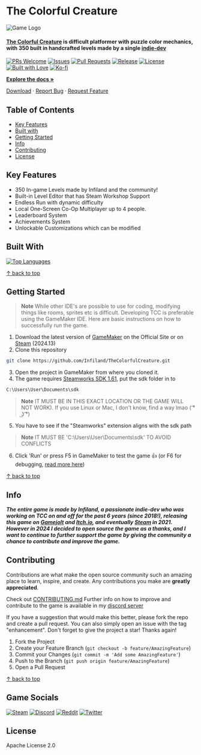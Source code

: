 # The Colorful Creature

![Game Logo](https://github.com/Sabeer-Junaid/TheColorfulCreature/assets/59570904/19ce2bb9-2dc6-420e-81e4-955dcda06642)

#### [The Colorful Creature](https://store.steampowered.com/app/1651680/The_Colorful_Creature/) is difficult platformer with puzzle color mechanics, with 350 built in handcrafted levels made by a single [indie-dev](https://www.youtube.com/@Infiland)

[![PRs Welcome](https://img.shields.io/badge/PRs-welcome-brightgreen.svg?style=for-the-badge)](http://makeapullrequest.com)
[![Issues](https://img.shields.io/github/issues/Infiland/TheColorfulCreature?style=for-the-badge)](https://github.com/Infiland/TheColorfulCreature)
[![Pull Requests](https://img.shields.io/github/issues-pr/Infiland/TheColorfulCreature?style=for-the-badge)](https://github.com/Infiland/TheColorfulCreature)
[![Release](https://img.shields.io/github/release/Infiland/TheColorfulCreature.svg?style=for-the-badge)](https://github.com/Infiland/TheColorfulCreature)
[![License](https://img.shields.io/github/license/Infiland/TheColorfulCreature?style=for-the-badge)](https://github.com/Infiland/TheColorfulCreature)
[![Built with Love](https://img.shields.io/badge/Built%20with%20❤️-Infiland-blue.svg?style=for-the-badge)](https://github.com/Infiland/TheColorfulCreature)
[![Ko-fi](https://img.shields.io/badge/Ko--fi-F16061?style=for-the-badge&logo=ko-fi&logoColor=white)](https://ko-fi.com/infiland)

[**Explore the docs »**](https://github.com/Infiland/TheColorfulCreature)

[Download](https://store.steampowered.com/app/1651680/The_Colorful_Creature/) · [Report Bug](https://github.com/Infiland/TheColorfulCreature/issues/new/choose) · [Request Feature](https://github.com/Infiland/TheColorfulCreature/issues/new/choose)

## Table of Contents

- [Key Features](#key-features)
- [Built with](#built-with)
- [Getting Started](#getting-started)
- [Info](#info)
- [Contributing](#contributing)
- [License](#license)

## Key Features

- 350 In-game Levels made by Infiland and the community!
- Built-in Level Editor that has Steam Workshop Support
- Endless Run with dynamic difficulty
- Local One-Screen Co-Op Multiplayer up to 4 people.
- Leaderboard System
- Achievements System
- Unlockable Customizations which can be modified

## Built With

[![Top Languages](https://github-readme-stats.vercel.app/api/top-langs/?username=Infiland&repo=TheColorfulCreature&layout=compact&theme=default)](https://github.com/Infiland/TheColorfulCreature)

[↑ back to top](#the-colorful-creature)

## Getting Started

> **Note**
> While other IDE's are possible to use for coding, modifying things like rooms, sprites etc is difficult. Developing TCC is preferable using the GameMaker IDE. Here are basic instructions on how to successfully run the game.

1. Download the latest version of [GameMaker](https://gamemaker.io/en/download) on the Official Site or on [Steam](https://store.steampowered.com/app/1670460/GameMaker/) (2024.13)
2. Clone this repository

```sh
git clone https://github.com/Infiland/TheColorfulCreature.git
```

3. Open the project in GameMaker from where you cloned it.
4. The game requires [Steamworks SDK 1.61](https://partner.steamgames.com/?goto=%2Fdownloads%2Flist), put the sdk folder in to

```bash
C:\Users\User\Documents\sdk
```

> **Note**
> IT MUST BE IN THIS EXACT LOCATION OR THE GAME WILL NOT WORK). If you use Linux or Mac, I don't know, find a way lmao ( ͡° ͜ʖ ͡°)

5. You have to see if the "Steamworks" extension aligns with the sdk path
> **Note**
> IT MUST BE 'C:\Users\User\Documents\sdk' TO AVOID CONFLICTS 

6. Click 'Run' or press F5 in GameMaker to test the game 👍 (or F6 for debugging, [read more here](https://gamemaker.io/en/tutorials/debugger))

[↑ back to top](#the-colorful-creature)

## Info

**_The entire game is made by Infiland, a passionate indie-dev who was working on TCC on and off for the past 6 years (since 2018!), releasing this game on [Gamejolt](https://gamejolt.com/games/TCC/369194) and [Itch.io](https://infiland.itch.io/the-colorful-creature), and eventually [Steam](https://store.steampowered.com/app/1651680/The_Colorful_Creature/) in 2021. However in 2024 I decided to open source the game as a thanks, and I want to continue to further support the game by giving the community a chance to contribute and improve the game._**

## Contributing

Contributions are what make the open source community such an amazing place to learn, inspire, and create. Any contributions you make are **greatly appreciated**.

Check out [CONTRIBUTING.md](https://github.com/Infiland/TheColorfulCreature/blob/main/CONTRIBUTING.md) Further info on how to improve and contribute to the game is available in my [discord server](https://discord.com/invite/SSz5THd)

If you have a suggestion that would make this better, please fork the repo and create a pull request. You can also simply open an issue with the tag "enhancement".
Don't forget to give the project a star! Thanks again!

1. Fork the Project
2. Create your Feature Branch (`git checkout -b feature/AmazingFeature`)
3. Commit your Changes (`git commit -m 'Add some AmazingFeature'`)
4. Push to the Branch (`git push origin feature/AmazingFeature`)
5. Open a Pull Request

[↑ back to top](#the-colorful-creature)

## Game Socials

[![Steam](https://img.shields.io/badge/Steam-011239?style=for-the-badge&logo=steam&logoColor=white)](https://store.steampowered.com/app/1651680/The_Colorful_Creature/)
[![Discord](https://img.shields.io/badge/Discord-5865F2?style=for-the-badge&logo=discord&logoColor=white)](https://discord.com/invite/SSz5THd)
[![Reddit](https://img.shields.io/badge/Reddit-FF4500?style=for-the-badge&logo=reddit&logoColor=white)](https://www.reddit.com/r/TCC_Game/)
[![Twitter](https://img.shields.io/badge/Twitter-1DA1F2?style=for-the-badge&logo=twitter&logoColor=white)](https://twitter.com/TCC_Game)

## License

Apache License 2.0